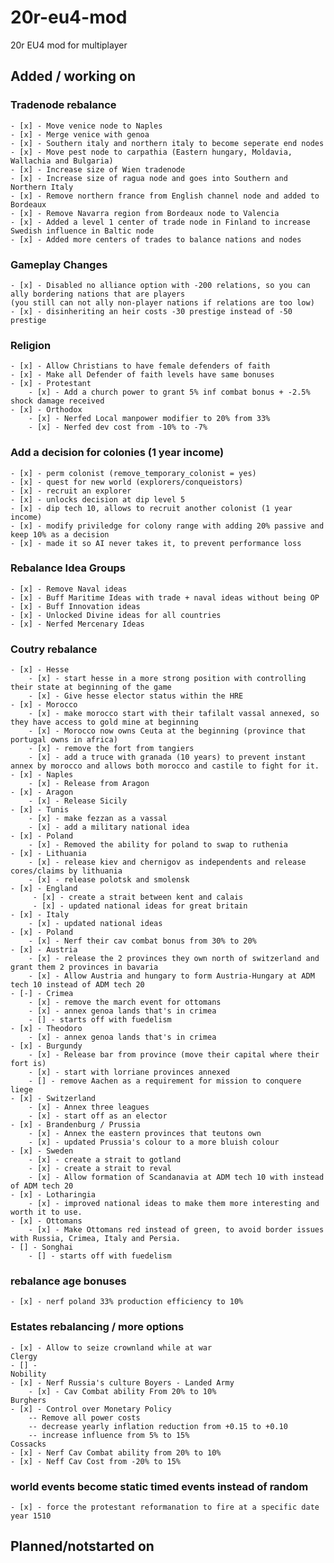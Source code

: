 # 20r-eu4-mod
20r EU4 mod for multiplayer



## Added / working on
### Tradenode rebalance
    - [x] - Move venice node to Naples
    - [x] - Merge venice with genoa
    - [x] - Southern italy and northern italy to become seperate end nodes
    - [x] - Move pest node to carpathia (Eastern hungary, Moldavia, Wallachia and Bulgaria)
    - [x] - Increase size of Wien tradenode
    - [x] - Increase size of ragua node and goes into Southern and Northern Italy
    - [x] - Remove northern france from English channel node and added to Bordeaux
    - [x] - Remove Navarra region from Bordeaux node to Valencia
    - [x] - Added a level 1 center of trade node in Finland to increase Swedish influence in Baltic node
    - [x] - Added more centers of trades to balance nations and nodes

### Gameplay Changes
    - [x] - Disabled no alliance option with -200 relations, so you can ally bordering nations that are players 
    (you still can not ally non-player nations if relations are too low) 
    - [x] - disinheriting an heir costs -30 prestige instead of -50 prestige

### Religion
    - [x] - Allow Christians to have female defenders of faith
    - [x] - Make all Defender of faith levels have same bonuses
    - [x] - Protestant
        - [x] - Add a church power to grant 5% inf combat bonus + -2.5% shock damage received
    - [x] - Orthodox
        - [x] - Nerfed Local manpower modifier to 20% from 33%
        - [x] - Nerfed dev cost from -10% to -7%

###  Add a decision for colonies (1 year income)
    - [x] - perm colonist (remove_temporary_colonist = yes)
    - [x] - quest for new world (explorers/conqueistors)
    - [x] - recruit an explorer
    - [x] - unlocks decision at dip level 5
    - [x] - dip tech 10, allows to recruit another colonist (1 year income)
    - [x] - modify priviledge for colony range with adding 20% passive and keep 10% as a decision
    - [x] - made it so AI never takes it, to prevent performance loss

###  Rebalance Idea Groups
    - [x] - Remove Naval ideas
    - [x] - Buff Maritime Ideas with trade + naval ideas without being OP
    - [x] - Buff Innovation ideas
    - [x] - Unlocked Divine ideas for all countries
    - [x] - Nerfed Mercenary Ideas

### Coutry rebalance
    - [x] - Hesse
        - [x] - start hesse in a more strong position with controlling their state at beginning of the game
        - [x] - Give hesse elector status within the HRE
    - [x] - Morocco
        - [x] - make morocco start with their tafilalt vassal annexed, so they have access to gold mine at beginning
        - [x] - Morocco now owns Ceuta at the beginning (province that portugal owns in africa)
        - [x] - remove the fort from tangiers
        - [x] - add a truce with granada (10 years) to prevent instant annex by morocco and allows both morocco and castile to fight for it.
    - [x] - Naples
        - [x] - Release from Aragon
    - [x] - Aragon
        - [x] - Release Sicily
    - [x] - Tunis
        - [x] - make fezzan as a vassal
        - [x] - add a military national idea
    - [x] - Poland
        - [x] - Removed the ability for poland to swap to ruthenia
    - [x] - Lithuania
        - [x] - release kiev and chernigov as independents and release cores/claims by lithuania
        - [x] - release polotsk and smolensk
    - [x] - England
         - [x] - create a strait between kent and calais
         - [x] - updated national ideas for great britain
    - [x] - Italy
        - [x] - updated national ideas
    - [x] - Poland
        - [x] - Nerf their cav combat bonus from 30% to 20%
    - [x] - Austria
        - [x] - release the 2 provinces they own north of switzerland and grant them 2 provinces in bavaria
        - [x] - Allow Austria and hungary to form Austria-Hungary at ADM tech 10 instead of ADM tech 20
    - [-] - Crimea
        - [x] - remove the march event for ottomans
        - [x] - annex genoa lands that's in crimea
        - [] - starts off with fuedelism
    - [x] - Theodoro
        - [x] - annex genoa lands that's in crimea
    - [x] - Burgundy
        - [x] - Release bar from province (move their capital where their fort is)
        - [x] - start with lorriane provinces annexed
        - [] - remove Aachen as a requirement for mission to conquere liege
    - [x] - Switzerland
        - [x] - Annex three leagues
        - [x] - start off as an elector
    - [x] - Brandenburg / Prussia
        - [x] - Annex the eastern provinces that teutons own
        - [x] - updated Prussia's colour to a more bluish colour
    - [x] - Sweden
        - [x] - create a strait to gotland
        - [x] - create a strait to reval
        - [x] - Allow formation of Scandanavia at ADM tech 10 with instead of ADM tech 20
    - [x] - Lotharingia
        - [x] - improved national ideas to make them more interesting and worth it to use.
    - [x] - Ottomans
        - [x] - Make Ottomans red instead of green, to avoid border issues with Russia, Crimea, Italy and Persia.
    - [] - Songhai
        - [] - starts off with fuedelism

### rebalance age bonuses
    - [x] - nerf poland 33% production efficiency to 10%

### Estates rebalancing / more options
    - [x] - Allow to seize crownland while at war
    Clergy
    - [] - 
    Nobility
    - [x] - Nerf Russia's culture Boyers - Landed Army
        - [x] - Cav Combat ability From 20% to 10%
    Burghers
    - [x] - Control over Monetary Policy
        -- Remove all power costs
        -- decrease yearly inflation reduction from +0.15 to +0.10
        -- increase influence from 5% to 15%
    Cossacks
    - [x] - Nerf Cav Combat ability from 20% to 10%
    - [x] - Neff Cav Cost from -20% to 15%


### world events become static timed events instead of random
    - [x] - force the protestant reformanation to fire at a specific date year 1510

## Planned/notstarted on